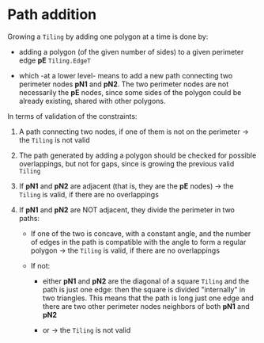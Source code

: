 # Path addition

Growing a `Tiling` by adding one polygon at a time is done by:
 
* adding a polygon (of the given number of sides) to a given perimeter edge **pE** `Tiling.EdgeT`

* which -at a lower level- means to add a new path connecting two perimeter nodes **pN1** and **pN2**. The two perimeter nodes are not necessarily the **pE** nodes, since some sides of the polygon could be already existing, shared with other polygons.

In terms of validation of the constraints:

1. A path connecting two nodes, if one of them is not on the perimeter -> the `Tiling` is not valid

2. The path generated by adding a polygon should be checked for possible overlappings, but not for gaps, since is growing the previous valid `Tiling`

3. If **pN1** and **pN2** are adjacent (that is, they are the **pE** nodes) -> the `Tiling` is valid, if there are no overlappings

4. If **pN1** and **pN2** are NOT adjacent, they divide the perimeter in two paths:
 
   * If one of the two is concave, with a constant angle, and the number of edges in the path is compatible with the angle to form a regular polygon -> the `Tiling` is valid, if there are no overlappings
 
   * If not:
 
     * either **pN1** and **pN2** are the diagonal of a square `Tiling` and the path is just one edge: then the square is divided "internally" in two triangles. This means that the path is long just one edge and there are two other perimeter nodes neighbors of both **pN1** and **pN2**

     * or -> the `Tiling` is not valid 


